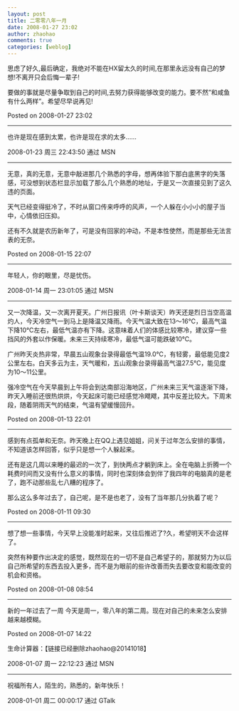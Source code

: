 ```yaml
---
layout: post
title: 二零零八年一月
date: 2008-01-27 23:02
author: zhaohao
comments: true
categories: [weblog]
---
```

思虑了好久,最后确定，我绝对不能在HX留太久的时间,在那里永远没有自己的梦想!不离开只会后悔一辈子!

要做的事就是尽量争取到自己的时间,去努力获得能够改变的能力。要不然”和咸鱼有什么两样”。希望尽早说再见!

Posted on 2008-01-27 23:02

<hr />

也许是现在感到太累，也许是现在求的太多……

2008-01-23 周三 22:43:50 通过 MSN

<hr />

无意，真的无意，无意中敲进那几个熟悉的字母，想再体验下那白底黑字的失落感，可没想到状态栏显示加载了那么几个熟悉的地址，于是又一次直接见到了这久违的页面。

天气已经变得挺冷了，不时从窗口传来呼呼的风声，一个人躲在小小小的屋子当中，心情依旧压抑。

还有不久就是农历新年了，可是没有回家的冲动，不是本性使然，而是那些无法言表的无奈。

Posted on 2008-01-15 22:07

<hr />

年轻人，你的眼里，尽是忧伤。

2008-01-14 周一 23:01:05 通过 MSN

<hr />

又一次降温，又一次离开夏天。广州日报讯（叶卡斯谈天）昨天还是烈日当空高温灼人，今天冷空气一到马上是降温又降雨。今天气温大致在13～16℃，最高气温下降10℃左右，最低气温亦有下降。这意味着人们的体感比较寒冷，建议穿一些挡风的外套以作保暖。未来三天持续寒冷，最低气温可能跌破10℃。

广州昨天炎热非常，早晨五山观象台录得最低气温19.0℃，有轻雾，最低能见度2公里左右。白天多云为主，天气暖和，五山观象台录得最高气温27.5℃，能见度为10～11公里。

强冷空气在今天早晨到上午将会到达南部沿海地区，广州未来三天气温逐渐下降，昨天入睡前还很热烘烘，今天起床可能已经感觉冷飕飕，其中反差比较大。下周末段，随着阴雨天气的结束，气温有望缓慢回升。

Posted on 2008-01-13 22:01

<hr />

感到有点孤单和无奈。昨天晚上在QQ上遇见姐姐，问关于过年怎么安排的事情，不知道该怎样回答，似乎只是想一个人躲起来。

还有是这几周以来睡的最迟的一次了，到快两点才躺到床上。全在电脑上折腾一个耗费时间而又没有什么意义的事情，同时也深刻体会到伴了我四年的电脑真的是老了，跑不动那些乱七八糟的程序了。

那么这么多年过去了，自己呢，是不是也老了，没有了当年那几分执着了呢？

Posted on 2008-01-11 09:30

<hr />

想了想一些事情，今天早上没能准时起来，又往后推迟了?久，希望明天不会这样了。

突然有种要作出决定的感觉，既然现在的一切不是自己希望子的，那就努力为以后自己所希望的东西去投入更多，而不是为眼前的些许改善而失去要改变和能改变的机会和资格。

Posted on 2008-01-08 08:54

<hr />

新的一年过去了一周
今天是周一，零八年的第二周。现在对自己的未来怎么安排越来越模糊。

Posted on 2008-01-07 14:22

生命计算器：【链接已经删除zhaohao@20141018】

2008-01-07 周一 22:12:23 通过 MSN

<hr />

祝福所有人，陌生的，熟悉的，新年快乐！

2008-01-01 周二 00:00:17 通过 GTalk
